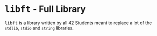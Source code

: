 # <span style="font-family : monospace;">libft</span> - Full Library

<span style="font-family : monospace;">libft</span> is a library written by all 42 Students meant to replace a lot of the `stdlib`, `stdio` and `string` libraries.

